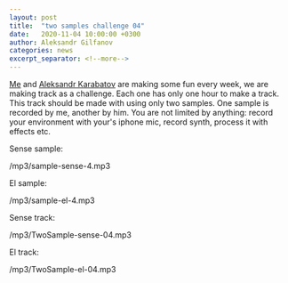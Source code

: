 ```yaml
---
layout: post
title:  "two samples challenge 04"
date:   2020-11-04 10:00:00 +0300
author: Aleksandr Gilfanov
categories: news
excerpt_separator: <!--more-->
---
```

[Me](https://github.com/aleksandrgilfanov) and
[Aleksandr Karabatov](https://github.com/elektron314) are making some fun
every week, we are making track as a challenge. Each one has only one hour to
make a track. This track should be made with using only two samples. One sample
is recorded by me, another by him. You are not limited by anything: record
your environment with your's iphone mic, record synth, process it with effects etc.
<!--more-->

Sense sample:

/mp3/sample-sense-4.mp3

El sample:

/mp3/sample-el-4.mp3

Sense track:

/mp3/TwoSample-sense-04.mp3

El track:

/mp3/TwoSample-el-04.mp3
